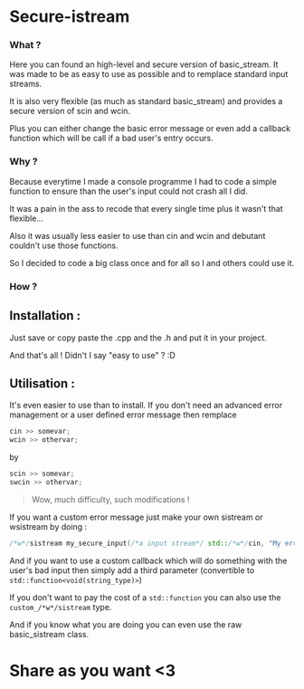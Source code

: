 Secure-istream
==============

### What ?

Here you can found an high-level and secure version of basic_stream. It was made to be as easy to use as possible and to remplace standard input streams.

It is also very flexible (as much as standard basic_stream) and provides a secure version of scin and wcin.

Plus you can either change the basic error message or even add a callback function which will be call if a bad user's entry occurs.

### Why ?

Because everytime I made a console programme I had to code a simple function to ensure than the user's input could not crash all I did.

It was a pain in the ass to recode that every single time plus it wasn't that flexible...

Also it was usually less easier to use than cin and wcin and debutant couldn't use those functions.

So I decided to code a big class once and for all so I and others could use it.

### How ?
## Installation :

Just save or copy paste the .cpp and the .h and put it in your project.

And that's all ! Didn't I say "easy to use" ? :D

## Utilisation :

It's even easier to use than to install. If you don't need an advanced error management or a user defined error message then remplace

```cpp
cin >> somevar;
wcin >> othervar;
```

by

```cpp
scin >> somevar;
swcin >> othervar;
```

> Wow, much difficulty, such modifications !

If you want a custom error message just make your own sistream or wsistream by doing :

```cpp
/*w*/sistream my_secure_input(/*a input stream*/ std::/*w*/cin, "My error message");
```

And if you want to use a custom callback which will do something with the user's bad input then simply add a third parameter (convertible to `std::function<void(string_type)>`)

If you don't want to pay the cost of a `std::function` you can also use the `custom_/*w*/sistream` type.

And if you know what you are doing you can even use the raw basic_sistream class.

Share as you want <3
====================